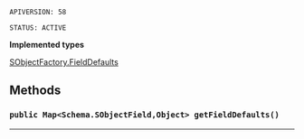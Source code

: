 `APIVERSION: 58`

`STATUS: ACTIVE`

**Implemented types**

[SObjectFactory.FieldDefaults](SObjectFactory.FieldDefaults)

## Methods

### `public Map<Schema.SObjectField,Object> getFieldDefaults()`

---
